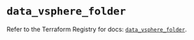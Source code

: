 # `data_vsphere_folder`

Refer to the Terraform Registry for docs: [`data_vsphere_folder`](https://registry.terraform.io/providers/hashicorp/vsphere/2.8.0/docs/data-sources/folder).
